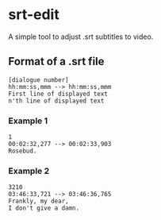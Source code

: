 # srt-edit

A simple tool to adjust .srt subtitles to video.

## Format of a .srt file

```
[dialogue number]
hh:mm:ss,mmm --> hh:mm:ss,mmm
First line of displayed text
n'th line of displayed text

```

### Example 1

```
1
00:02:32,277 --> 00:02:33,903
Rosebud.

```

### Example 2

```
3210
03:46:33,721 --> 03:46:36,765
Frankly, my dear,
I don't give a damn.

```
